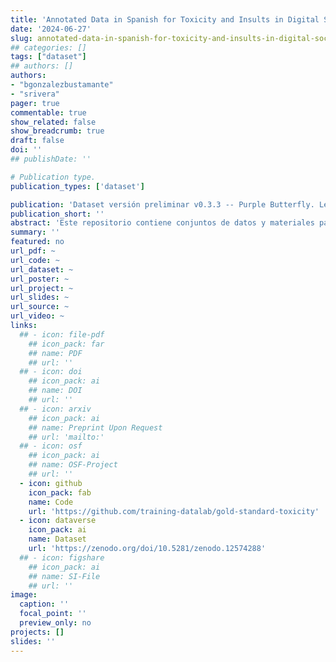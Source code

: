 ```yaml
---
title: 'Annotated Data in Spanish for Toxicity and Insults in Digital Social Networks'
date: '2024-06-27'
slug: annotated-data-in-spanish-for-toxicity-and-insults-in-digital-social-networks
## categories: []
tags: ["dataset"]
## authors: []
authors:
- "bgonzalezbustamante"
- "srivera"
pager: true
commentable: true
show_related: false
show_breadcrumb: true
draft: false
doi: ''
## publishDate: ''

# Publication type.
publication_types: ['dataset']

publication: 'Dataset versión preliminar v0.3.3 -- Purple Butterfly. Leiden University, Universidad Diego Portales, University of California Irvine y Training Data Lab'
publication_short: ''
abstract: 'Este repositorio contiene conjuntos de datos y materiales para una elaboración estándar de oro sobre toxicidad e incivilidad en la esfera digital basada en la codificación humana para evaluar comparativamente las tareas de clasificación algorítmica con transformadores y LLMs. El progreso del etiquetado es del 62%. Estamos etiquetando dos muestras de nuevos conjuntos de datos de interacciones políticas digitales en Twitter (rebautizado como X). El primer conjunto comprende casi 5 millones de puntos de datos de tres eventos de protesta latinoamericanos: (a) protestas contra el coronavirus y las medidas de reforma judicial en Argentina durante agosto de 2020; (b) protestas contra los recortes presupuestarios en educación en Brasil en mayo de 2019; y (c) el estallido social en Chile derivado de las protestas contra la subida de la tarifa del metro en octubre de 2019. Nos centramos en las interacciones en español para elaborar un patrón oro de interacciones digitales en este idioma, por lo que priorizamos los datos argentinos y chilenos. El segundo conjunto contiene más de 31 millones de mensajes y más de 9 millones de interacciones entre 2010 y 2022, que cubren la elección de los miembros de la primera Convención Constitucional en Chile, el proceso de redacción y el referéndum en el que se rechazó la propuesta.'
summary: ''
featured: no
url_pdf: ~
url_code: ~
url_dataset: ~
url_poster: ~
url_project: ~
url_slides: ~
url_source: ~
url_video: ~
links:
  ## - icon: file-pdf
    ## icon_pack: far
    ## name: PDF
    ## url: ''
  ## - icon: doi
    ## icon_pack: ai
    ## name: DOI
    ## url: ''
  ## - icon: arxiv
    ## icon_pack: ai
    ## name: Preprint Upon Request
    ## url: 'mailto:'
  ## - icon: osf
    ## icon_pack: ai
    ## name: OSF-Project
    ## url: ''
  - icon: github
    icon_pack: fab
    name: Code
    url: 'https://github.com/training-datalab/gold-standard-toxicity'
  - icon: dataverse
    icon_pack: ai
    name: Dataset
    url: 'https://zenodo.org/doi/10.5281/zenodo.12574288'
  ## - icon: figshare
    ## icon_pack: ai
    ## name: SI-File
    ## url: ''
image:
  caption: ''
  focal_point: ''
  preview_only: no
projects: []
slides: ''
---
```

